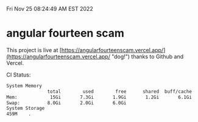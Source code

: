 Fri Nov 25 08:24:49 AM EST 2022

# angular fourteen scam


This project is live at [https://angularfourteenscam.vercel.app/](https://angularfourteenscam.vercel.app/ "dog!") thanks to Github and Vercel.

CI Status: 

```bash
System Memory
               total        used        free      shared  buff/cache   available
Mem:            15Gi       7.3Gi       1.9Gi       1.2Gi       6.1Gi       6.5Gi
Swap:          8.0Gi       2.0Gi       6.0Gi
System Storage
459M	.
